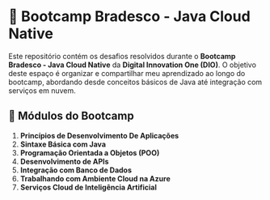 # 🚀 Bootcamp Bradesco - Java Cloud Native  

Este repositório contém os desafios resolvidos durante o **Bootcamp Bradesco - Java Cloud Native** da **Digital Innovation One (DIO)**. O objetivo deste espaço é organizar e compartilhar meu aprendizado ao longo do bootcamp, abordando desde conceitos básicos de Java até integração com serviços em nuvem.  

## 📌 Módulos do Bootcamp  

1. **Princípios de Desenvolvimento De Aplicações**  
2. **Sintaxe Básica com Java**  
3. **Programação Orientada a Objetos (POO)**  
4. **Desenvolvimento de APIs**  
5. **Integração com Banco de Dados**  
6. **Trabalhando com Ambiente Cloud na Azure**  
7. **Serviços Cloud de Inteligência Artificial**  
